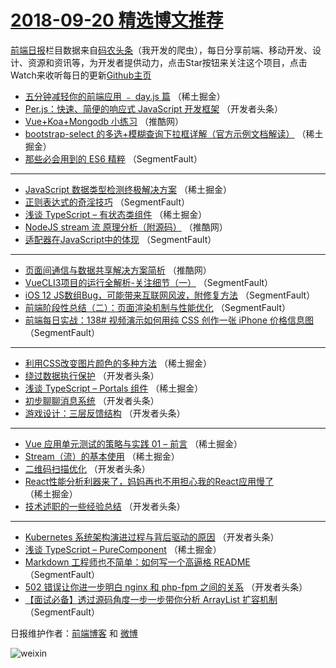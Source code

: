 # [2018-09-20 精选博文推荐](http://hao.caibaojian.com/date/2018/09/20)

[前端日报](http://caibaojian.com/c/news)栏目数据来自[码农头条](http://hao.caibaojian.com/)（我开发的爬虫），每日分享前端、移动开发、设计、资源和资讯等，为开发者提供动力，点击Star按钮来关注这个项目，点击Watch来收听每日的更新[Github主页](https://github.com/kujian/frontendDaily)
* [五分钟减轻你的前端应用 ﹣ day.js 篇](http://hao.caibaojian.com/86850.html) （稀土掘金）
* [Per.js：快速、简便的响应式 JavaScript 开发框架](http://hao.caibaojian.com/86882.html) （开发者头条）
* [Vue+Koa+Mongodb 小练习](http://hao.caibaojian.com/86902.html) （推酷网）
* [bootstrap-select 的多选+模糊查询下拉框详解（官方示例文档解读）](http://hao.caibaojian.com/86852.html) （稀土掘金）
* [那些必会用到的 ES6 精粹](http://hao.caibaojian.com/86821.html) （SegmentFault）

***
* [JavaScript 数据类型检测终极解决方案](http://hao.caibaojian.com/86842.html) （稀土掘金）
* [正则表达式的奇淫技巧](http://hao.caibaojian.com/86832.html) （SegmentFault）
* [浅谈 TypeScript &#8211; 有状态类组件](http://hao.caibaojian.com/86849.html) （稀土掘金）
* [NodeJS stream 流 原理分析（附源码）](http://hao.caibaojian.com/86903.html) （推酷网）
* [适配器在JavaScript中的体现](http://hao.caibaojian.com/86827.html) （SegmentFault）

***
* [页面间通信与数据共享解决方案简析](http://hao.caibaojian.com/86906.html) （推酷网）
* [VueCLI3项目的运行全解析-关注细节（一）](http://hao.caibaojian.com/86831.html) （SegmentFault）
* [iOS 12 JS数组Bug，可能带来互联网风波，附修复方法](http://hao.caibaojian.com/86828.html) （SegmentFault）
* [前端阶段性总结（二）：页面渲染机制与性能优化](http://hao.caibaojian.com/86823.html) （SegmentFault）
* [前端每日实战：138# 视频演示如何用纯 CSS 创作一张 iPhone 价格信息图](http://hao.caibaojian.com/86834.html) （SegmentFault）

***
* [利用CSS改变图片颜色的多种方法](http://hao.caibaojian.com/86847.html) （稀土掘金）
* [绕过数据执行保护](http://hao.caibaojian.com/86884.html) （开发者头条）
* [浅谈 TypeScript &#8211; Portals 组件](http://hao.caibaojian.com/86848.html) （稀土掘金）
* [初步聊聊消息系统](http://hao.caibaojian.com/86874.html) （开发者头条）
* [游戏设计：三层反馈结构](http://hao.caibaojian.com/86876.html) （开发者头条）

***
* [Vue 应用单元测试的策略与实践 01 &#8211; 前言](http://hao.caibaojian.com/86839.html) （稀土掘金）
* [Stream（流）的基本使用](http://hao.caibaojian.com/86853.html) （稀土掘金）
* [二维码扫描优化](http://hao.caibaojian.com/86879.html) （开发者头条）
* [React性能分析利器来了，妈妈再也不用担心我的React应用慢了](http://hao.caibaojian.com/86845.html) （稀土掘金）
* [技术述职的一些经验总结](http://hao.caibaojian.com/86869.html) （开发者头条）

***
* [Kubernetes 系统架构演进过程与背后驱动的原因](http://hao.caibaojian.com/86880.html) （开发者头条）
* [浅谈 TypeScript &#8211; PureComponent](http://hao.caibaojian.com/86840.html) （稀土掘金）
* [Markdown 工程师也不简单：如何写一个高逼格 README](http://hao.caibaojian.com/86822.html) （SegmentFault）
* [502 错误让你进一步明白 nginx 和 php-fpm 之间的关系](http://hao.caibaojian.com/86870.html) （开发者头条）
* [【面试必备】透过源码角度一步一步带你分析 ArrayList 扩容机制](http://hao.caibaojian.com/86833.html) （SegmentFault）

日报维护作者：[前端博客](http://caibaojian.com/) 和 [微博](http://caibaojian.com/go/weibo)

![weixin](https://user-images.githubusercontent.com/3055447/38468989-651132ac-3b80-11e8-8e6b-15122322a9d7.png)